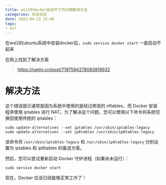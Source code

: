 ```yaml
---
title: wsl2中docker启动不了的问题解决方法
categories: 杂谈日记
date: 2023-04-22 22:46
tags:
- wsl
---
```


在wsl2的ubuntu系统中安装docker后，`sudo service docker start` 一直启动不起来

在网上找到了解决方案
> https://juejin.cn/post/7197594278083919932

# 解决方法

这个错误提示通常是因为系统中使用的是经过修改的 nftables，而 Docker 安装程序使用 iptables 进行 NAT。为了解决这个问题，您可以使用以下命令将系统切换回使用传统的 iptables：
```
sudo update-alternatives --set iptables /usr/sbin/iptables-legacy
sudo update-alternatives --set ip6tables /usr/sbin/ip6tables-legacy
```

该命令将 `/usr/sbin/iptables-legacy` 和 `/usr/sbin/ip6tables-legacy` 分别设置为 iptables 和 ip6tables 的备选方案。

然后，您可以尝试重新启动 Docker 守护进程（如果尚未运行）：
```
sudo service docker start
```
现在，Docker 应该已经能够正常工作了！